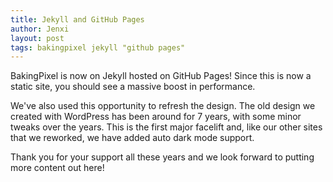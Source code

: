 ```yaml
---
title: Jekyll and GitHub Pages
author: Jenxi
layout: post
tags: bakingpixel jekyll "github pages"
---
```

BakingPixel is now on Jekyll hosted on GitHub Pages! Since this is now a static site, you should see a massive boost in performance.

We've also used this opportunity to refresh the design. The old design we created with WordPress has been around for 7 years, with some minor tweaks over the years. This is the first major facelift and, like our other sites that we reworked, we have added auto dark mode support.

Thank you for your support all these years and we look forward to putting more content out here!